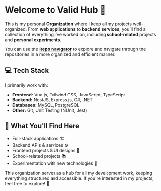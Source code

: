 # Welcome to Valid Hub 🚀
This is my personal **Organization** where I keep all my projects well-organized. From **web applications** to **backend services**, you’ll find a collection of everything I’ve worked on, including **school-related** projects and **personal experiments**.

You can use the [**Repo Navigator**](github.com/valid-hub/repo-navigator) to explore and navigate through the repositories in a more organized and efficient manner.

## 💻 Tech Stack
I primarily work with:

- **Frontend:** Vue.js, Tailwind CSS, JavaScript, TypeScript
- **Backend:** NestJS, Express.js, C#, .NET
- **Databases:** MySQL, PostgreSQL
- **Other:** Git, Unit Testing (NUnit, Jest)

## 📂 What You'll Find Here
- Full-stack applications 🏗️
- Backend APIs & services ⚙️
- Frontend projects & UI designs 🎨
- School-related projects 📚
- Experimentation with new technologies 🧪


This organization serves as a hub for all my development work, keeping everything structured and accessible. If you're interested in my projects, feel free to explore! 🚀

